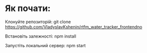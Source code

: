 # Як почати:

Клонуйте репозиторій: git clone
https://github.com/VladyslavKshenin/rtfm_water_tracker_frontendno

Встановіть залежності: npm install

Запустіть локальний сервер: npm start
